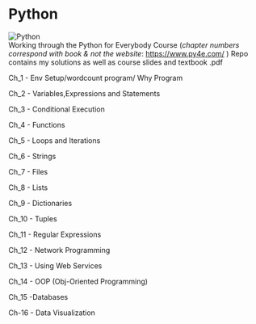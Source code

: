 # Python
![Python](https://a11ybadges.com/badge?logo=python)   
Working through the Python for Everybody Course (*chapter numbers correspond with book & not the website*: https://www.py4e.com/ )
Repo contains my solutions as well as course slides and textbook .pdf

<p>Ch_1 - Env Setup/wordcount program/ Why Program</p>
<p>Ch_2 - Variables,Expressions and Statements</p>
<p>Ch_3 - Conditional Execution</p>
<p>Ch_4 - Functions</p>
<p>Ch_5 - Loops and Iterations</p>
<p>Ch_6 - Strings</p>
<p>Ch_7 - Files</p>
<p>Ch_8 - Lists</p>
<p>Ch_9 - Dictionaries</p>
<p>Ch_10 - Tuples</p>
<p>Ch_11 - Regular Expressions</p>
<p>Ch_12 - Network Programming</p>
<p>Ch_13 - Using Web Services</p>
<p>Ch_14 - OOP (Obj-Oriented Programming)</p>
<p>Ch_15 -Databases</p>
<p>Ch-16 - Data Visualization</p>
